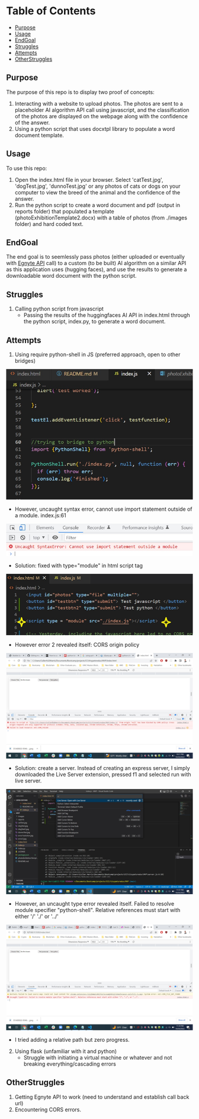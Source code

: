 # Table of Contents

- [Purpose](#purpose)
- [Usage](#usage)
- [EndGoal](#endgoal)
- [Struggles](#struggles)
- [Attempts](#attempts)
- [OtherStruggles](#otherstruggles)

## Purpose

The purpose of this repo is to display two proof of concepts: 

1. Interacting with a website to upload photos. The photos are sent to a placeholder AI algorithm API call using javascript, and the classification of the photos are displayed on the webpage along with the confidence of the answer. 
2. Using a python script that uses docxtpl library to populate a word document template. 

## Usage 

To use this repo:

1. Open the index.html file in your browser. Select 'catTest.jpg', 'dogTest.jpg', 'dunnoTest.jpg' or any photos of cats or dogs on your computer to view the breed of the animal and the confidence of the answer.
2. Run the python script to create a word document and pdf (output in reports folder) that populated a template (photoExhibitionTemplate2.docx) with a table of photos (from ./images folder) and hard coded text. 


## EndGoal
The end goal is to seemlessly pass photos (either uploaded or eventually with [Egnyte API](https://developers.egnyte.com/docs) call) to a custom (to be built) AI algorithm on a similar API as this application uses (hugging faces), and use the results to generate a downloadable word document with the python script. 

## Struggles
1. Calling python script from javascript
    - Passing the results of the huggingfaces AI API in index.html through the python script, index.py, to generate a word document. 

## Attempts

1. Using require python-shell in JS (preferred approach, open to other bridges)

![attempt1](./attempt1.jpg)

- However, uncaught syntax error, cannot use import statement outside of a module. index.js:61

![error1](./error1.jpg)

- Solution: fixed with type="module" in html script tag

![error1solution](./error1solution.jpg)

- However error 2 revealed itself: CORS origin policy

![error2](./error2.jpg)

- Solution: create a server. Instead of creating an express server, I simply downloaded the Live Server extension, pressed f1 and selected run with live server. 

![error2solution](./error2solution.jpg)
 

- However, an uncaught type error revealed itself. Failed to resolve module specifier "python-shell". Relative references must start with either '/' './' or '../'

![error3](./error3.jpg)

- I tried adding a relative path but zero progress. 


2. Using flask (unfamiliar with it and python)
    - Struggle with initiating a virtual machine or whatever and not breaking everything/cascading errors


## OtherStruggles
1. Getting Egnyte API to work (need to understand and establish call back url) 
2. Encountering CORS errors. 




